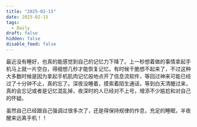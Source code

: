 ```yaml
---
title: "2025-02-15"
date: 2025-02-15
tags:
  - Daily
draft: false
hidden: false
disable_feed: false
---
```


最近没有睡好，也真的能感觉到自己的记忆力下降了。上一秒想着做的事情拿起手机马上就一片空白，得细想几秒才能恢复记忆。有时候干脆想不起来了，不过这种大多数时候是因为拿起手机肌肉记忆般地点开了信息流软件，等回过神来可能已经过了十分钟不止，真的忘了。深夜没睡着，摸索着陌生通话，等到白天清醒过来，真的会忘记或者是记忆混乱掉，夜深时的人已经对不上号，增添不少尴尬和对自己的怀疑。

虽然自己已经跟自己强调过很多次了，还是得保持规律的作息，充足的睡眠，半夜醒来远离手机！！
